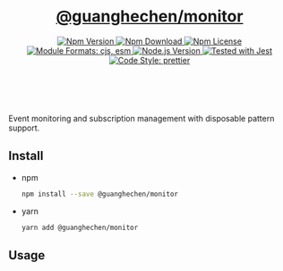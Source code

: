 <header>
  <h1 align="center">
    <a href="https://github.com/guanghechen/sora/tree/@guanghechen/monitor@1.0.4/packages/monitor#readme">@guanghechen/monitor</a>
  </h1>
  <div align="center">
    <a href="https://www.npmjs.com/package/@guanghechen/monitor">
      <img
        alt="Npm Version"
        src="https://img.shields.io/npm/v/@guanghechen/monitor.svg"
      />
    </a>
    <a href="https://www.npmjs.com/package/@guanghechen/monitor">
      <img
        alt="Npm Download"
        src="https://img.shields.io/npm/dm/@guanghechen/monitor.svg"
      />
    </a>
    <a href="https://www.npmjs.com/package/@guanghechen/monitor">
      <img
        alt="Npm License"
        src="https://img.shields.io/npm/l/@guanghechen/monitor.svg"
      />
    </a>
    <a href="#install">
      <img
        alt="Module Formats: cjs, esm"
        src="https://img.shields.io/badge/module_formats-cjs%2C%20esm-green.svg"
      />
    </a>
    <a href="https://github.com/nodejs/node">
      <img
        alt="Node.js Version"
        src="https://img.shields.io/node/v/@guanghechen/monitor"
      />
    </a>
    <a href="https://github.com/facebook/jest">
      <img
        alt="Tested with Jest"
        src="https://img.shields.io/badge/tested_with-jest-9c465e.svg"
      />
    </a>
    <a href="https://github.com/prettier/prettier">
      <img
        alt="Code Style: prettier"
        src="https://img.shields.io/badge/code_style-prettier-ff69b4.svg?style=flat-square"
      />
    </a>
  </div>
</header>
<br/>

Event monitoring and subscription management with disposable pattern support.

## Install

- npm

  ```bash
  npm install --save @guanghechen/monitor
  ```

- yarn

  ```bash
  yarn add @guanghechen/monitor
  ```

## Usage

[homepage]:
  https://github.com/guanghechen/sora/tree/@guanghechen/monitor@1.0.4/packages/monitor#readme